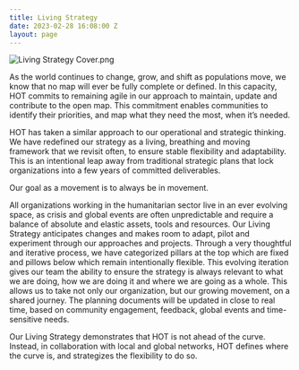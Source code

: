 ```yaml
---
title: Living Strategy
date: 2023-02-28 16:08:00 Z
layout: page
---
```


![Living Strategy Cover.png](/uploads/Living%20Strategy%20Cover.png)

As the world continues to change, grow, and shift as populations move, we know that no map will ever be fully complete or defined. 
In this capacity, HOT commits to remaining agile in our approach to maintain, update and contribute to the open map. This commitment enables communities to identify their priorities, and map what they need the most, when it’s needed. 

HOT has taken a similar approach to our operational and strategic thinking. We have redefined our strategy as a living, breathing and moving framework that we revisit often, to ensure stable flexibility and adaptability. This is an intentional leap away from traditional strategic plans that lock organizations into a few years of committed deliverables. 

Our goal as a movement is to always be in movement.

All organizations working in the humanitarian sector live in an ever evolving space, as crisis and global events are often unpredictable and require a balance of absolute and elastic assets, tools and resources. Our Living Strategy anticipates changes and makes room to adapt, pilot and experiment through our approaches and projects. Through a very thoughtful and iterative process, we have categorized pillars at the top which are fixed and pillows below which remain intentionally flexible. This evolving iteration gives our team the ability to ensure the strategy is always relevant to what we are doing, how we are doing it and where we are going as a whole. This allows us to take not only our organization, but our growing movement, on a shared journey. The planning documents will be updated in close to real time, based on community engagement, feedback, global events and time-sensitive needs. 

Our Living Strategy demonstrates that HOT is not ahead of the curve. Instead, in collaboration with local and global networks, HOT defines where the curve is, and strategizes the flexibility to do so.
